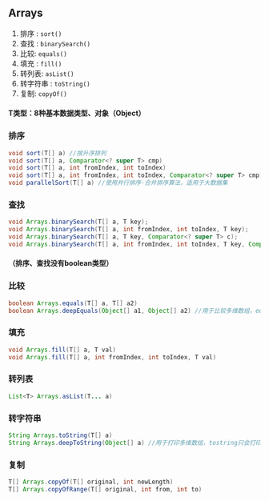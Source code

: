 ## Arrays

1. 排序 : `sort()`
2. 查找 : `binarySearch()`
3. 比较: `equals()`
4. 填充 : `fill()`
5. 转列表: `asList()`
6. 转字符串 : `toString()`
7. 复制: `copyOf()`



#### T类型：8种基本数据类型、对象（Object）



### 排序

```java
void sort(T[] a) //按升序排列
void sort(T[] a, Comparator<? super T> cmp)
void sort(T[] a, int fromIndex, int toIndex)
void sort(T[] a, int fromIndex, int toIndex, Comparator<? super T> cmp)
void parallelSort(T[] a) //使用并行排序-合并排序算法，适用于大数据集
```



### 查找

```java
void Arrays.binarySearch(T[] a, T key); 
void Arrays.binarySearch(T[] a, int fromIndex, int toIndex, T key);
void Arrays.binarySearch(T[] a, T key, Comparator<? super T> c);
void Arrays.binarySearch(T[] a, int fromIndex, int toIndex, T key, Comparator<? super T> c);
```

#### （排序、查找没有boolean类型）



### 比较

```java
boolean Arrays.equals(T[] a, T[] a2)
boolean Arrays.deepEquals(Object[] a1, Object[] a2) //用于比较多维数组，equals返回false
```



### 填充

```java
void Arrays.fill(T[] a, T val)
void Arrays.fill(T[] a, int fromIndex, int toIndex, T val)
```



### 转列表

```java
List<T> Arrays.asList(T... a)
```



### 转字符串

```java
String Arrays.toString(T[] a)
String Arrays.deepToString(Object[] a) //用于打印多维数组，tostring只会打印地址
```



### 复制

```java
T[] Arrays.copyOf(T[] original, int newLength)
T[] Arrays.copyOfRange(T[] original, int from, int to)
```

